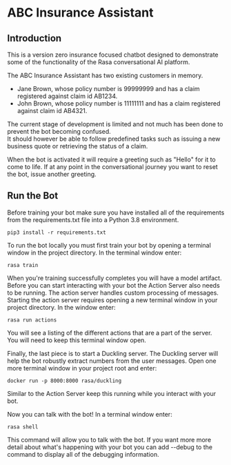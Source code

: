 # ABC Insurance Assistant

## Introduction
This is a version zero insurance focused chatbot designed to demonstrate some of the functionality of the Rasa 
conversational AI platform.

The ABC Insurance Assistant has two existing customers in memory. 
* Jane Brown, whose policy number is 99999999 and has a claim registered against claim id AB1234.
* John Brown, whose policy number is 11111111 and has a claim registered against claim id AB4321.

The current stage of development is limited and not much has been done to prevent the bot becoming confused.  
It should however be able to follow predefined tasks such as issuing a new business quote or retrieving the status of a claim.

When the bot is activated it will require a greeting such as "Hello" for it to come to life.  If at any point 
in the conversational journey you want to reset the bot, issue another greeting.

## Run the Bot
Before training your bot make sure you have installed all of the requirements from the requirements.txt file into a Python 3.8 environment.

```
pip3 install -r requirements.txt
```
To run the bot locally you must first train your bot by opening a terminal window in the project directory. In the terminal window enter:

```
rasa train
```
When you're training successfully completes you will have a model artifact. Before you can start interacting with your bot the Action Server also needs to be running. The action server handles custom processing of messages. Starting the action server requires opening a new terminal window in your project directory. In the window enter:
```
rasa run actions
```
You will see a listing of the different actions that are a part of the server. You will need to keep this terminal window open.

Finally, the last piece is to start a Duckling server. The Duckling server will help the bot robustly extract numbers from the user messages. Open one more terminal window in your project root and enter:
```
docker run -p 8000:8000 rasa/duckling
```
Similar to the Action Server keep this running while you interact with your bot.

Now you can talk with the bot! In a terminal window enter:
```
rasa shell
```
This command will allow you to talk with the bot. If you want more more detail about what's happening with your bot you can add --debug to the command to display all of the debugging information.







